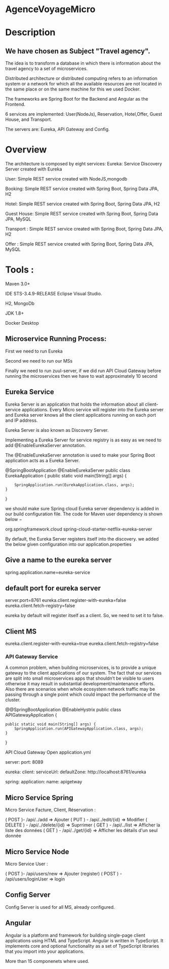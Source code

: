 # AgenceVoyageMicro

# Description
## We have chosen as Subject "Travel agency". 

The idea is to transform a database in which there is information about the travel agency to a set of microservices. 

Distributed architecture or distributed computing refers to an information system or a network for which all the available resources are not located in the same place or on the same machine for this we used Docker. 

The frameworks are Spring Boot for the Backend and Angular as the Frontend. 

6 services are implemented: User(NodeJs), Reservation, Hotel,Offer, Guest House, and Transport.

The servers are: Eureka, API Gateway and Config.


# Overview
The architecture is composed by eight services:
Eureka: Service Discovery Server created with Eureka

User:  Simple REST service created with NodeJS,mongodb

Booking:  Simple REST service created with Spring Boot, Spring Data JPA, H2

Hotel: Simple REST service created with Spring Boot, Spring Data JPA, H2

Guest House: Simple REST service created with Spring Boot, Spring Data JPA, MySQL

Transport : Simple REST service created with Spring Boot, Spring Data JPA, H2

Offer : Simple REST service created with Spring Boot, Spring Data JPA, MySQL






# Tools :
Maven 3.0+

IDE STS-3.4.9-RELEASE Eclipse Visual Studio.

H2, MongoDb

JDK 1.8+

Docker Desktop

## Microservice Running Process:
First we need to run Eureka

Second we need to run our MSs

Finally we need to run zuul-server, if we did run API Cloud Gateway before running the microservices then we have to wait approximately 10 second

## Eureka Service
Eureka Server is an application that holds the information about all client-service applications. Every Micro service will register into the Eureka server and Eureka server knows all the client applications running on each port and IP address. 

Eureka Server is also known as Discovery Server.

Implementing a Eureka Server for service registry is as easy as
we need to add @EnableEurekaServer annotation. 

The @EnableEurekaServer annotation is used to make your Spring Boot application acts as a Eureka Server.


@SpringBootApplication
@EnableEurekaServer
public class EurekaApplication {
	public static void main(String[] args) {

		SpringApplication.run(EurekaApplication.class, args);
	}
}

we should make sure Spring cloud Eureka server dependency is added in our build configuration file. The code for Maven user dependency is shown below −

<dependency>
	<groupId>org.springframework.cloud</groupId>
	<artifactId>spring-cloud-starter-netflix-eureka-server</artifactId>
</dependency>

By default, the Eureka Server registers itself into the discovery. we added the below given configuration into our application.properties

## Give a name to the eureka server
spring.application.name=eureka-service
## default port for eureka server
server.port=8761
eureka.client.register-with-eureka=false
eureka.client.fetch-registry=false

eureka by default will register itself as a client. So, we need to set it to false.
## Client MS
eureka.client.register-with-eureka=true
eureka.client.fetch-registry=false
### API Gateway Service
A common problem, when building microservices, is to provide a unique gateway to the client applications of our system. The fact that our services are split into small microservices apps that shouldn’t be visible to users otherwise it may result in substantial development/maintenance efforts. Also there are scenarios when whole ecosystem network traffic may be passing through a single point which could impact the performance of the cluster.





@@SpringBootApplication
@EnableHystrix
public class APIGatewayApplication {

	public static void main(String[] args) {
		SpringApplication.run(APIGatewayApplication.class, args);
	}

}



API Cloud Gateway
Open application.yml

server:
  port: 8089
 
eureka:
  client:
    serviceUrl:
      defaultZone: http://localhost:8761/eureka

spring:
  application:
    name: apigetway 


## Micro Service Spring
Micro Service Facture, Client, Réservation :

( POST )- /api/../add => Ajouter 
( PUT ) - /api/../edit/{id} => Modifier
( DELETE ) - /api/../delete/{id} => Suprrimer 
( GET ) - /api/../list => Afficher la liste des données
( GET ) - /api/../get/{id} => Afficher les détails d'un seul donnée

## Micro Service Node 
Micro Service User :

( POST )- /api/users/new => Ajouter (register) 
( POST ) - /api/users/loginUser => login


## Config Server
Config Server is used for all MS, already configured.

## Angular 
Angular is a platform and framework for building single-page client applications using HTML and TypeScript. Angular is written in TypeScript. It implements core and optional functionality as a set of TypeScript libraries that you import into your applications.

More than 15 componenets where used.









